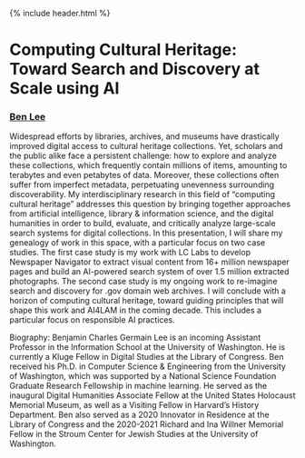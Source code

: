 {% include header.html %}

# Computing Cultural Heritage: Toward Search and Discovery at Scale using AI

### [Ben Lee](https://ischool.uw.edu/people/faculty/profile/bcgl)

Widespread efforts by libraries, archives, and museums have drastically improved digital access to cultural heritage collections. Yet, scholars and the public alike face a persistent challenge: how to explore and analyze these collections, which frequently contain millions of items, amounting to terabytes and even petabytes of data. Moreover, these collections often suffer from imperfect metadata, perpetuating unevenness surrounding discoverability. My interdisciplinary research in this field of “computing cultural heritage” addresses this question by bringing together approaches from artificial intelligence, library & information science, and the digital humanities in order to build, evaluate, and critically analyze large-scale search systems for digital collections. In this presentation, I will share my genealogy of work in this space, with a particular focus on two case studies. The first case study is my work with LC Labs to develop Newspaper Navigator to extract visual content from 16+ million newspaper pages and build an AI-powered search system of over 1.5 million extracted photographs. The second case study is my ongoing work to re-imagine search and discovery for .gov domain web archives. I will conclude with a horizon of computing cultural heritage, toward guiding principles that will shape this work and AI4LAM in the coming decade. This includes a particular focus on responsible AI practices.

Biography: Benjamin Charles Germain Lee is an incoming Assistant Professor in the Information School at the University of Washington. He is currently a Kluge Fellow in Digital Studies at the Library of Congress. Ben received his Ph.D. in Computer Science & Engineering from the University of Washington, which was supported by a National Science Foundation Graduate Research Fellowship in machine learning. He served as the inaugural Digital Humanities Associate Fellow at the United States Holocaust Memorial Museum, as well as a Visiting Fellow in Harvard’s History Department. Ben also served as a 2020 Innovator in Residence at the Library of Congress and the 2020-2021 Richard and Ina Willner Memorial Fellow in the Stroum Center for Jewish Studies at the University of Washington.